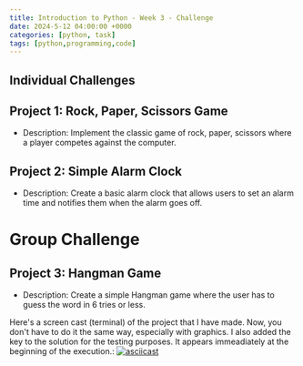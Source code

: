 ```yaml
---
title: Introduction to Python - Week 3 - Challenge
date: 2024-5-12 04:00:00 +0000
categories: [python, task]
tags: [python,programming,code]
---
```


## Individual Challenges

## Project 1: Rock, Paper, Scissors Game
- Description: Implement the classic game of rock, paper, scissors where a player competes against the computer.

## Project 2: Simple Alarm Clock
- Description: Create a basic alarm clock that allows users to set an alarm time and notifies them when the alarm goes off.

# Group Challenge

## Project 3: Hangman Game
- Description: Create a simple Hangman game where the user has to guess the word in 6 tries or less.

<!-- You can find more details here: [hangman game details]({% post_url 2024-05-13-hangman-game %}) -->

Here's a screen cast (terminal) of the project that I have made. Now, you don't have to do it the same way, especially with graphics. I also added the key to the solution for the testing purposes. It appears immeadiately at the beginning of the execution.:
[![asciicast](https://asciinema.org/a/iUTVa1Dg0BcPwqIESMCPv5BHF.svg)](https://asciinema.org/a/iUTVa1Dg0BcPwqIESMCPv5BHF)


